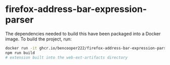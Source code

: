 # firefox-address-bar-expression-parser

The dependencies needed to build this have been packaged into a Docker image. To build the project, run:

```bash
docker run -it ghcr.io/bencooper222/firefox-address-bar-expression-parser:master /bin/bash
npm run build
# extension built into the web-ext-artifacts directory
```


